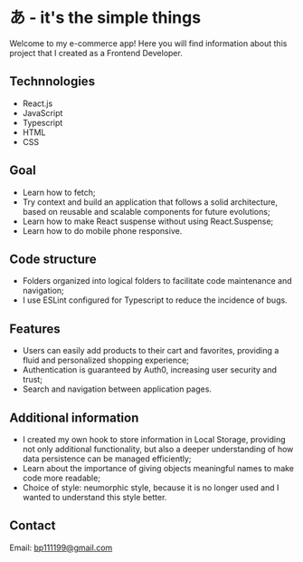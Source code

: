 # あ - it's the simple things

Welcome to my e-commerce app! Here you will find information about this project that I created as a Frontend Developer.

## Technnologies
- React.js
- JavaScript
- Typescript
- HTML
- CSS

## Goal
- Learn how to fetch;
- Try context and build an application that follows a solid architecture, based on reusable and scalable components for future evolutions;
- Learn how to make React suspense without using React.Suspense;
- Learn how to do mobile phone responsive.

## Code structure
- Folders organized into logical folders to facilitate code maintenance and navigation;
- I use ESLint configured for Typescript to reduce the incidence of bugs.

## Features
- Users can easily add products to their cart and favorites, providing a fluid and personalized shopping experience;
- Authentication is guaranteed by Auth0, increasing user security and trust;
- Search and navigation between application pages.

## Additional information
- I created my own hook to store information in Local Storage, providing not only additional functionality, but also a deeper understanding of how data persistence can be managed efficiently;
- Learn about the importance of giving objects meaningful names to make code more readable;
- Choice of style: neumorphic style, because it is no longer used and I wanted to understand this style better.

## Contact

Email: [bp111199@gmail.com](mailto:bp111199@gmail.com)
